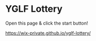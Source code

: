 # YGLF Lottery

Open this page & click the start button!

https://wix-private.github.io/yglf-lottery/

